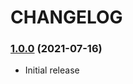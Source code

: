 CHANGELOG
=========

### [1.0.0](https://github.com/webeweb/ftp-library/tree/v1.0.0) (2021-07-16)

- Initial release
